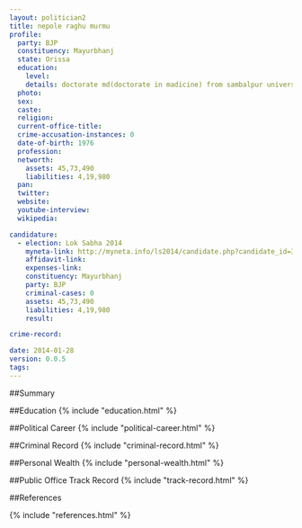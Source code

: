 ```yaml
---
layout: politician2
title: nepole raghu murmu
profile: 
  party: BJP
  constituency: Mayurbhanj
  state: Orissa
  education: 
    level: 
    details: doctorate md(doctorate in madicine) from sambalpur university  veena surendra sai medical collage burala sambalpur orissa in 2002
  photo: 
  sex: 
  caste: 
  religion: 
  current-office-title: 
  crime-accusation-instances: 0
  date-of-birth: 1976
  profession: 
  networth: 
    assets: 45,73,490
    liabilities: 4,19,980
  pan: 
  twitter: 
  website: 
  youtube-interview: 
  wikipedia: 

candidature: 
  - election: Lok Sabha 2014
    myneta-link: http://myneta.info/ls2014/candidate.php?candidate_id=3225
    affidavit-link: 
    expenses-link: 
    constituency: Mayurbhanj 
    party: BJP
    criminal-cases: 0
    assets: 45,73,490
    liabilities: 4,19,980
    result:  

crime-record: 

date: 2014-01-28
version: 0.0.5
tags: 
---
```

##Summary


##Education
{% include "education.html" %}


##Political Career
{% include "political-career.html" %}


##Criminal Record
{% include "criminal-record.html" %}


##Personal Wealth
{% include "personal-wealth.html" %}


##Public Office Track Record
{% include "track-record.html" %}


##References


{% include "references.html" %}